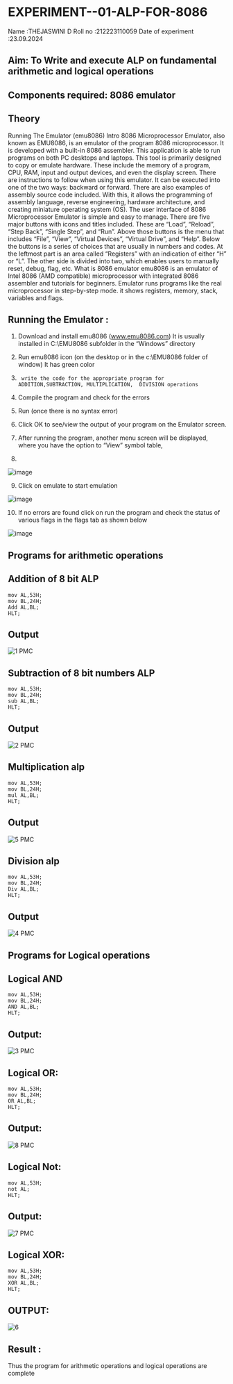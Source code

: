 # EXPERIMENT--01-ALP-FOR-8086
Name :THEJASWINI D
Roll no :212223110059
Date of experiment :23.09.2024





## Aim: To Write and execute ALP on fundamental arithmetic and logical operations
## Components required: 8086  emulator 
## Theory 
Running The Emulator (emu8086) Intro 8086 Microprocessor Emulator, also known as EMU8086, is an emulator of the program 8086 microprocessor. It is developed with a built-in 8086 assembler. This application is able to run programs on both PC desktops and laptops. This tool is primarily designed to copy or emulate hardware. These include the memory of a program, CPU, RAM, input and output devices, and even the display screen. There are instructions to follow when using this emulator. It can be executed into one of the two ways: backward or forward. There are also examples of assembly source code included. With this, it allows the programming of assembly language, reverse engineering, hardware architecture, and creating miniature operating system (OS). The user interface of 8086 Microprocessor Emulator is simple and easy to manage. There are five major buttons with icons and titles included. These are “Load”, “Reload”, “Step Back”, “Single Step”, and “Run”. Above those buttons is the menu that includes “File”, “View”, “Virtual Devices”, “Virtual Drive”, and “Help”. Below the buttons is a series of choices that are usually in numbers and codes. At the leftmost part is an area called “Registers” with an indication of either “H” or “L”. The other side is divided into two, which enables users to manually reset, debug, flag, etc. What is 8086 emulator emu8086 is an emulator of Intel 8086 (AMD compatible) microprocessor with integrated 8086 assembler and tutorials for beginners. Emulator runs programs like the real microprocessor in step-by-step mode. it shows registers, memory, stack, variables and flags.


 ## Running the Emulator :
1.	Download and install emu8086 (www.emu8086.com) It is usually installed in C:\EMU8086 subfolder in the “Windows” directory
2.	  Run  emu8086 icon (on the desktop or in the c:\EMU8086 folder of window) It has green color 
 
 
3.		write the code for the appropriate program for ADDITION,SUBTRACTION, MULTIPLICATION,  DIVISION operations 

4.	 Compile the program and check for the errors 
5.	Run (once there is no syntax error) 

6.	Click OK to see/view the output of your program on the Emulator screen. 


7.	After running the program, another menu screen will be displayed, where you have the option to “View” symbol table,
8.	 


![image](https://user-images.githubusercontent.com/36288975/189273263-d65baae9-4b8f-4723-afb3-c0ffa4052b04.png)











9.	Click on emulate to start emulation 








![image](https://user-images.githubusercontent.com/36288975/189273273-9bb36ec1-e2e8-4892-8d35-37707332bfdc.png)








10.	If no errors are found click on run the program and check the status of various flags in the flags tab as shown below 






![image](https://user-images.githubusercontent.com/36288975/189273277-113a2a33-4a40-4ff8-95a5-ecd3a1f504fe.png)







## Programs for arithmetic  operations

## Addition  of 8 bit ALP 
```
mov AL,53H;
mov BL,24H;
Add AL,BL;
HLT;
```
## Output  
![1 PMC](https://github.com/user-attachments/assets/e43cd976-7657-46e8-bb7d-79152489430a)


## Subtraction   of 8 bit numbers  ALP 
 ```
mov AL,53H;
mov BL,24H;
sub AL,BL;
HLT;
```
## Output  
![2 PMC](https://github.com/user-attachments/assets/3feb1224-a823-443f-9a21-7b415ebf0cec)
## Multiplication alp 
```
mov AL,53H;
mov BL,24H;
mul AL,BL;
HLT;
```
 ## Output  
![5 PMC](https://github.com/user-attachments/assets/db3c1c7f-2e8f-4a4e-a05d-4f4cf5b04b50)

## Division alp 
```
mov AL,53H;
mov BL,24H;
Div AL,BL;
HLT;
```
## Output  
![4 PMC](https://github.com/user-attachments/assets/79cabaaf-b868-4d3c-9b52-c8c0b7ec83a8)

## Programs for Logical operations
## Logical AND
```
mov AL,53H;
mov BL,24H;
AND AL,BL;
HLT;
```
## Output:
![3 PMC](https://github.com/user-attachments/assets/44d12211-d622-46e7-bb82-09359559a2f8)

## Logical OR:
```
mov AL,53H;
mov BL,24H;
OR AL,BL;
HLT;
```
## Output:
![8 PMC](https://github.com/user-attachments/assets/d5cd7869-42d9-40f7-8244-535d0c8ef543)

## Logical Not:
```
mov AL,53H;
not AL;
HLT;
```
## Output:
![7 PMC](https://github.com/user-attachments/assets/cdda02f3-8b0f-4eb6-8789-f35afcc8a8f2)
## Logical XOR:
```
mov AL,53H;
mov BL,24H;
XOR AL,BL;
HLT;
```
## OUTPUT:
![6](https://github.com/user-attachments/assets/e97c638a-2725-49d2-811d-f188a6576a84)

## Result :
 Thus the program for arithmetic operations and logical operations are complete








